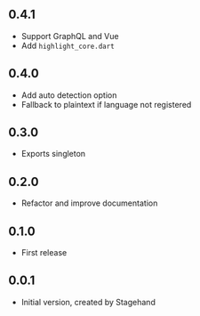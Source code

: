 ## 0.4.1

- Support GraphQL and Vue
- Add `highlight_core.dart`

## 0.4.0

- Add auto detection option
- Fallback to plaintext if language not registered

## 0.3.0

- Exports singleton

## 0.2.0

- Refactor and improve documentation

## 0.1.0

- First release

## 0.0.1

- Initial version, created by Stagehand
